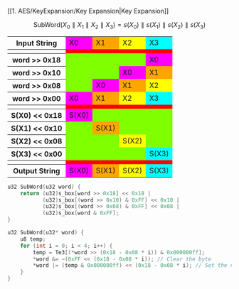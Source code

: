 
[[1. AES/KeyExpansion/Key Expansion|Key Expansion]]


$$
\text{SubWord}(X_0\parallel X_1\parallel X_2\parallel X_3)=s(X_0)\parallel s(X_1)\parallel s(X_2)\parallel s(X_3)
$$

<div class="centered-content">
    <table style="margin: auto;">
	    <tr>
			<th>Input String</th>
	        <td style="background-color:magenta">X0</td>
	        <td style="background-color:orange">X1</td>
	        <td style="background-color:yellow">X2</td>
	        <td style="background-color:cyan">X3</td>
	    </tr>
	    <tr>
		    <th></th>
	        <td style="background-color:red"></td>
	        <td style="background-color:red"></td>
	        <td style="background-color:red"></td>
	        <td style="background-color:red"></td>
	    </tr>
	    <tr>
			<th>word >> 0x18</th>
	        <td style="background-color:chartreuse"></td>
	        <td style="background-color:chartreuse"></td>
	        <td style="background-color:chartreuse"></td>
	        <td style="background-color:magenta">X0</td>
	    </tr>
	    <tr>
			<th>word >> 0x10</th>
	        <td style="background-color:chartreuse"></td>
	        <td style="background-color:chartreuse"></td>
	        <td style="background-color:magenta">X0</td>
	        <td style="background-color:orange">X1</td>
	    </tr>
	    <tr>
		    <th>word >> 0x08 </th>
	        <td style="background-color:chartreuse"></td>
	        <td style="background-color:magenta">X0</td>
	        <td style="background-color:orange">X1</td>
	        <td style="background-color:yellow">X2</td>
	    </tr>
	    <tr>
		    <th>word >> 0x00</th>
	        <td style="background-color:magenta">X0</td>
	        <td style="background-color:orange">X1</td>
	        <td style="background-color:yellow">X2</td>
	        <td style="background-color:cyan">X3</td>
	    </tr>
		<tr>
		    <th></th>
	        <td style="background-color:red"></td>
	        <td style="background-color:red"></td>
	        <td style="background-color:red"></td>
	        <td style="background-color:red"></td>
	    </tr>
		<tr>
			<th>S(X0) << 0x18</th>
	        <td style="background-color:magenta">S(X0)</td>
	        <td style="background-color:chartreuse"></td>
	        <td style="background-color:chartreuse"></td>
	        <td style="background-color:chartreuse"></td>
	    </tr>
	    <tr>
			<th>S(X1) << 0x10</th>
	        <td style="background-color:chartreuse"></td>
	        <td style="background-color:orange">S(X1)</td>
	        <td style="background-color:chartreuse"></td>
	        <td style="background-color:chartreuse"></td>
	    </tr>
	    <tr>
			<th>S(X2) << 0x08</th>
	        <td style="background-color:chartreuse"></td>
	        <td style="background-color:chartreuse"></td>
	        <td style="background-color:yellow">S(X2)</td>
	        <td style="background-color:chartreuse"></td>
	    </tr>
	    <tr>
			<th>S(X3) << 0x00</th>
	        <td style="background-color:chartreuse"></td>
	        <td style="background-color:chartreuse"></td>
	        <td style="background-color:chartreuse"></td>
	        <td style="background-color:cyan">S(X3)</td>
	    </tr>
	    <tr>
		    <th></th>
	        <td style="background-color:red"></td>
	        <td style="background-color:red"></td>
	        <td style="background-color:red"></td>
	        <td style="background-color:red"></td>
	    </tr>
	    <tr>
			<th>Output String</th>
	        <td style="background-color:magenta">S(X0)</td>
	        <td style="background-color:orange">S(X1)</td>
	        <td style="background-color:yellow">S(X2)</td>
	        <td style="background-color:cyan">S(X3)</td>
	    </tr>
	</table>
</div>


```c
u32 SubWord(u32 word) {
	return (u32)s_box[word >> 0x18] << 0x18 |
		   (u32)s_box[(word >> 0x10) & 0xFF] << 0x10 |
		   (u32)s_box[(word >> 0x08) & 0xFF] << 0x08 |
		   (u32)s_box[word & 0xFF];
}
```

```c
u32 SubWord(u32* word) {
	u8 temp;
	for (int i = 0; i < 4; i++) {
		temp = Te3[(*word >> (0x18 - 0x08 * i)) & 0x000000ff];
		*word &= ~(0xFF << (0x18 - 0x08 * i)); // Clear the byte
		*word |= (temp & 0x000000ff) << (0x18 - 0x08 * i); // Set the new value
	}
}
```

